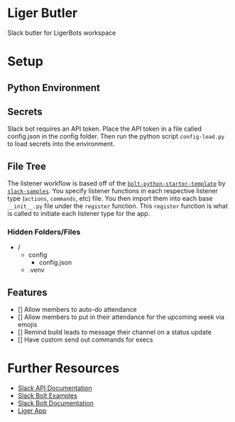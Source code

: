 # Liger Butler
Slack butler for LigerBots workspace

# Setup

## Python Environment

## Secrets
Slack bot requires an API token. Place the API token in a file called config.json in the config folder. Then run the python script `config-load.py` to load secrets into the environment.

## File Tree
The listener workflow is based off of the [`bolt-python-starter-template`](https://github.com/slack-samples/bolt-python-starter-template) by [`slack-samples`](https://github.com/slack-samples). You specify listener functions in each respective listener type (`actions`, `commands`, etc) file. You then import them into each base `__init__.py` file under the `register` function. This `register` function is what is called to initiate each listener type for the app.


### Hidden Folders/Files
- /
    - config
        - config.json
    - .venv

 
## Features
- [] Allow members to auto-do attendance
- [] Allow members to put in their attendance for the upcoming week via emojis
- [] Remind build leads to message their channel on a status update
- [] Have custom send out commands for execs


# Further Resources
- [Slack API Documentation](https://api.slack.com/)
- [Slack Bolt Examples](https://slack.dev/bolt-python/tutorial/getting-started)
- [Slack Bolt Documentation](https://slack.dev/bolt-python/api-docs/slack_bolt/)
- [Liger App](https://api.slack.com/apps/A04E01L56FK)